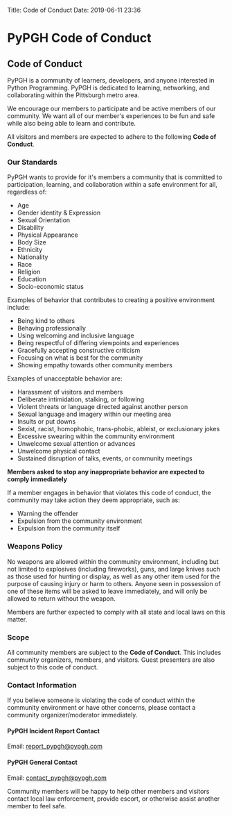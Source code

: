 Title: Code of Conduct
Date: 2019-06-11 23:36

# PyPGH Code of Conduct

## Code of Conduct

PyPGH is a community of learners, developers, and anyone interested in Python Programming. PyPGH is dedicated to learning, networking, and collaborating within the Pittsburgh metro area.

We encourage our members to participate and be active members of our community. We want all of our member's experiences to be fun and safe while also being able to learn and contribute.

All visitors and members are expected to adhere to the following **Code of Conduct**.


### Our Standards

PyPGH wants to provide for it's members a community that is committed to participation, learning, and collaboration within a safe environment for all, regardless of:

- Age
- Gender identity & Expression
- Sexual Orientation
- Disability
- Physical Appearance
- Body Size
- Ethnicity
- Nationality
- Race
- Religion
- Education
- Socio-economic status

Examples of behavior that contributes to creating a positive environment include:

- Being kind to others
- Behaving professionally
- Using welcoming and inclusive language
- Being respectful of differing viewpoints and experiences
- Gracefully accepting constructive criticism
- Focusing on what is best for the community
- Showing empathy towards other community members

Examples of unacceptable behavior are:

- Harassment of visitors and members
- Deliberate intimidation, stalking, or following
- Violent threats or language directed against another person
- Sexual language and imagery within our meeting area
- Insults or put downs
- Sexist, racist, homophobic, trans-phobic, ableist, or exclusionary jokes
- Excessive swearing within the community environment
- Unwelcome sexual attention or advances
- Unwelcome physical contact
- Sustained disruption of talks, events, or community meetings

**Members asked to stop any inappropriate behavior are expected to comply immediately**

If a member engages in behavior that violates this code of conduct, the community may take action they deem appropriate, such as:

- Warning the offender
- Expulsion from the community environment
- Expulsion from the community itself


### Weapons Policy

No weapons are allowed within the community environment, including but not limited to explosives (including fireworks), guns, and large knives such as those used for hunting or display, as well as any other item used for the purpose of causing injury or harm to others. Anyone seen in possession of one of these items will be asked to leave immediately, and will only be allowed to return without the weapon.

Members are further expected to comply with all state and local laws on this matter.


### Scope

All community members are subject to the **Code of Conduct**. This includes community organizers, members, and visitors. Guest presenters are also subject to this code of conduct.


### Contact Information

If you believe someone is violating the code of conduct within the community environment or have other concerns, please contact a community organizer/moderator immediately.


#### PyPGH Incident Report Contact

Email: report_pypgh@pypgh.com


#### PyPGH General Contact

Email: contact_pypgh@pypgh.com

Community members will be happy to help other members and visitors contact local law enforcement, provide escort, or otherwise assist another member to feel safe.
